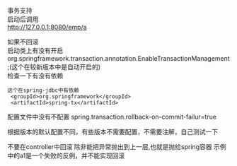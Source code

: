 事务支持  
启动后调用  
http://127.0.0.1:8080/emp/a   

如果不回滚  
启动类上有没有开启  
org.springframework.transaction.annotation.EnableTransactionManagement;(这个在较新版本中是自动开启的)  
检查一下有没有依赖  
``` 
这个在spring-jdbc中有依赖 
 <groupId>org.springframework</groupId>  
 <artifactId>spring-tx</artifactId>  
```     
配置文件中没有不配置
spring.transaction.rollback-on-commit-failur=true

根据版本的默认配置不同，有些版本不需要配置，不需要注解，自己测试一下



不要在controller中回滚 除非能把异常抛出到上一层,也就是抛给spring容器
示例中的a1是一个失败的反例，并不能实现回滚

